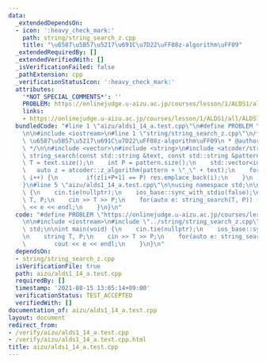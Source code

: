 ```yaml
---
data:
  _extendedDependsOn:
  - icon: ':heavy_check_mark:'
    path: string/string_search_z.cpp
    title: "\u6587\u5B57\u5217\u691C\u7D22\uFF08z-algorithm\uFF09"
  _extendedRequiredBy: []
  _extendedVerifiedWith: []
  _isVerificationFailed: false
  _pathExtension: cpp
  _verificationStatusIcon: ':heavy_check_mark:'
  attributes:
    '*NOT_SPECIAL_COMMENTS*': ''
    PROBLEM: https://onlinejudge.u-aizu.ac.jp/courses/lesson/1/ALDS1/all/ALDS1_14_A
    links:
    - https://onlinejudge.u-aizu.ac.jp/courses/lesson/1/ALDS1/all/ALDS1_14_A
  bundledCode: "#line 1 \"aizu/alds1_14_a.test.cpp\"\n#define PROBLEM \"https://onlinejudge.u-aizu.ac.jp/courses/lesson/1/ALDS1/all/ALDS1_14_A\"\
    \n\n#include <iostream>\n#line 1 \"string/string_search_z.cpp\"\n/**\n * @brief\
    \ \u6587\u5B57\u5217\u691C\u7D22\uFF08z-algorithm\uFF09\n * @author hasegawa1\n\
    \ */\n\n#include <vector>\n#include <string>\n#include <atcoder/string>\n\nstd::vector<int>\
    \ string_search(const std::string &text, const std::string &pattern) {\n    int\
    \ T = text.size();\n    int P = pattern.size();\n    std::vector<int> res;\n \
    \   auto z = atcoder::z_algorithm(pattern + \"_\" + text);\n    for(int i=0; i<T;\
    \ i++) {\n        if(z[i+P+1] == P) res.emplace_back(i);\n    }\n    return res;\n\
    }\n#line 5 \"aizu/alds1_14_a.test.cpp\"\n\nusing namespace std;\n\nint main(void)\
    \ {\n    cin.tie(nullptr);\n    ios_base::sync_with_stdio(false);\n\n    string\
    \ T, P;\n    cin >> T >> P;\n    for(auto e: string_search(T, P)) {\n        cout\
    \ << e << endl;\n    }\n}\n"
  code: "#define PROBLEM \"https://onlinejudge.u-aizu.ac.jp/courses/lesson/1/ALDS1/all/ALDS1_14_A\"\
    \n\n#include <iostream>\n#include \"../string/string_search_z.cpp\"\n\nusing namespace\
    \ std;\n\nint main(void) {\n    cin.tie(nullptr);\n    ios_base::sync_with_stdio(false);\n\
    \n    string T, P;\n    cin >> T >> P;\n    for(auto e: string_search(T, P)) {\n\
    \        cout << e << endl;\n    }\n}\n"
  dependsOn:
  - string/string_search_z.cpp
  isVerificationFile: true
  path: aizu/alds1_14_a.test.cpp
  requiredBy: []
  timestamp: '2021-08-15 13:05:14+09:00'
  verificationStatus: TEST_ACCEPTED
  verifiedWith: []
documentation_of: aizu/alds1_14_a.test.cpp
layout: document
redirect_from:
- /verify/aizu/alds1_14_a.test.cpp
- /verify/aizu/alds1_14_a.test.cpp.html
title: aizu/alds1_14_a.test.cpp
---
```


